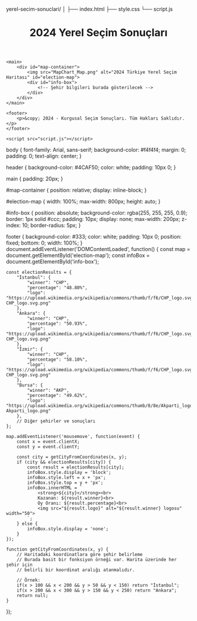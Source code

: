 yerel-secim-sonuclari/
│
├── index.html
├── style.css
└── script.js
<indexhtml>
<html lang="tr">
<head>
    <meta charset="UTF-8">
    <meta name="viewport" content="width=device-width, initial-scale=1.0">
    <title>2024 Yerel Seçim Sonuçları</title>
    <link rel="stylesheet" href="style.css">
</head>
<body>
    <header>
        <h1>2024 Yerel Seçim Sonuçları</h1>
    </header>

    <main>
        <div id="map-container">
            <img src="MapChart_Map.png" alt="2024 Türkiye Yerel Seçim Haritası" id="election-map">
            <div id="info-box">
                <!-- Şehir bilgileri burada gösterilecek -->
            </div>
        </div>
    </main>

    <footer>
        <p>&copy; 2024 - Kurgusal Seçim Sonuçları. Tüm Hakları Saklıdır.</p>
    </footer>

    <script src="script.js"></script>
</body>
</html>
body {
    font-family: Arial, sans-serif;
    background-color: #f4f4f4;
    margin: 0;
    padding: 0;
    text-align: center;
}

header {
    background-color: #4CAF50;
    color: white;
    padding: 10px 0;
}

main {
    padding: 20px;
}

#map-container {
    position: relative;
    display: inline-block;
}

#election-map {
    width: 100%;
    max-width: 800px;
    height: auto;
}

#info-box {
    position: absolute;
    background-color: rgba(255, 255, 255, 0.9);
    border: 1px solid #ccc;
    padding: 10px;
    display: none;
    max-width: 200px;
    z-index: 10;
    border-radius: 5px;
}

footer {
    background-color: #333;
    color: white;
    padding: 10px 0;
    position: fixed;
    bottom: 0;
    width: 100%;
}
document.addEventListener('DOMContentLoaded', function() {
    const map = document.getElementById('election-map');
    const infoBox = document.getElementById('info-box');

    const electionResults = {
        "İstanbul": {
            "winner": "CHP",
            "percentage": "48.80%",
            "logo": "https://upload.wikimedia.org/wikipedia/commons/thumb/f/f6/CHP_logo.svg/1200px-CHP_logo.svg.png"
        },
        "Ankara": {
            "winner": "CHP",
            "percentage": "50.93%",
            "logo": "https://upload.wikimedia.org/wikipedia/commons/thumb/f/f6/CHP_logo.svg/1200px-CHP_logo.svg.png"
        },
        "İzmir": {
            "winner": "CHP",
            "percentage": "58.10%",
            "logo": "https://upload.wikimedia.org/wikipedia/commons/thumb/f/f6/CHP_logo.svg/1200px-CHP_logo.svg.png"
        },
        "Bursa": {
            "winner": "AKP",
            "percentage": "49.62%",
            "logo": "https://upload.wikimedia.org/wikipedia/commons/thumb/8/8e/Akparti_logo.png/1200px-Akparti_logo.png"
        },
        // Diğer şehirler ve sonuçları
    };

    map.addEventListener('mousemove', function(event) {
        const x = event.clientX;
        const y = event.clientY;

        const city = getCityFromCoordinates(x, y);
        if (city && electionResults[city]) {
            const result = electionResults[city];
            infoBox.style.display = 'block';
            infoBox.style.left = x + 'px';
            infoBox.style.top = y + 'px';
            infoBox.innerHTML = `
                <strong>${city}</strong><br>
                Kazanan: ${result.winner}<br>
                Oy Oranı: ${result.percentage}<br>
                <img src="${result.logo}" alt="${result.winner} logosu" width="50">
            `;
        } else {
            infoBox.style.display = 'none';
        }
    });

    function getCityFromCoordinates(x, y) {
        // Haritadaki koordinatlara göre şehir belirleme
        // Burada basit bir fonksiyon örneği var. Harita üzerinde her şehir için
        // belirli bir koordinat aralığı atanmalıdır. 

        // Örnek:
        if(x > 100 && x < 200 && y > 50 && y < 150) return "İstanbul";
        if(x > 200 && x < 300 && y > 150 && y < 250) return "Ankara";
        return null;
    }
});
